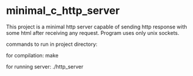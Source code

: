 # minimal_c_http_server

This project is a minimal http server capable of sending http response with some html after receiving any request. Program uses only unix sockets. 

commands to run in project directory:

for compilation: make

for running server: ./http_server
